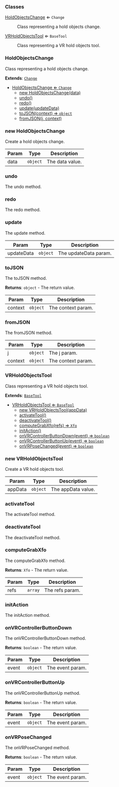 ### Classes

<dl>
<dt><a href="#HoldObjectsChange">HoldObjectsChange</a> ⇐ <code>Change</code></dt>
<dd><p>Class representing a hold objects change.</p>
</dd>
<dt><a href="#VRHoldObjectsTool">VRHoldObjectsTool</a> ⇐ <code>BaseTool</code></dt>
<dd><p>Class representing a VR hold objects tool.</p>
</dd>
</dl>

<a name="HoldObjectsChange"></a>

### HoldObjectsChange 
Class representing a hold objects change.


**Extends**: <code>[Change](api/UndoRedo/Change.md)</code>  

* [HoldObjectsChange ⇐ <code>Change</code>](#HoldObjectsChange)
    * [new HoldObjectsChange(data)](#new-HoldObjectsChange)
    * [undo()](#undo)
    * [redo()](#redo)
    * [update(updateData)](#update)
    * [toJSON(context) ⇒ <code>object</code>](#toJSON)
    * [fromJSON(j, context)](#fromJSON)

<a name="new_HoldObjectsChange_new"></a>

### new HoldObjectsChange
Create a hold objects change.


| Param | Type | Description |
| --- | --- | --- |
| data | <code>object</code> | The data value. |

<a name="HoldObjectsChange+undo"></a>

### undo
The undo method.


<a name="HoldObjectsChange+redo"></a>

### redo
The redo method.


<a name="HoldObjectsChange+update"></a>

### update
The update method.



| Param | Type | Description |
| --- | --- | --- |
| updateData | <code>object</code> | The updateData param. |

<a name="HoldObjectsChange+toJSON"></a>

### toJSON
The toJSON method.


**Returns**: <code>object</code> - The return value.  

| Param | Type | Description |
| --- | --- | --- |
| context | <code>object</code> | The context param. |

<a name="HoldObjectsChange+fromJSON"></a>

### fromJSON
The fromJSON method.



| Param | Type | Description |
| --- | --- | --- |
| j | <code>object</code> | The j param. |
| context | <code>object</code> | The context param. |

<a name="VRHoldObjectsTool"></a>

### VRHoldObjectsTool 
Class representing a VR hold objects tool.


**Extends**: <code>[BaseTool](api/Tools/BaseTool.md)</code>  

* [VRHoldObjectsTool ⇐ <code>BaseTool</code>](#VRHoldObjectsTool)
    * [new VRHoldObjectsTool(appData)](#new-VRHoldObjectsTool)
    * [activateTool()](#activateTool)
    * [deactivateTool()](#deactivateTool)
    * [computeGrabXfo(refs) ⇒ <code>Xfo</code>](#computeGrabXfo)
    * [initAction()](#initAction)
    * [onVRControllerButtonDown(event) ⇒ <code>boolean</code>](#onVRControllerButtonDown)
    * [onVRControllerButtonUp(event) ⇒ <code>boolean</code>](#onVRControllerButtonUp)
    * [onVRPoseChanged(event) ⇒ <code>boolean</code>](#onVRPoseChanged)

<a name="new_VRHoldObjectsTool_new"></a>

### new VRHoldObjectsTool
Create a VR hold objects tool.


| Param | Type | Description |
| --- | --- | --- |
| appData | <code>object</code> | The appData value. |

<a name="VRHoldObjectsTool+activateTool"></a>

### activateTool
The activateTool method.


<a name="VRHoldObjectsTool+deactivateTool"></a>

### deactivateTool
The deactivateTool method.


<a name="VRHoldObjectsTool+computeGrabXfo"></a>

### computeGrabXfo
The computeGrabXfo method.


**Returns**: <code>Xfo</code> - The return value.  

| Param | Type | Description |
| --- | --- | --- |
| refs | <code>array</code> | The refs param. |

<a name="VRHoldObjectsTool+initAction"></a>

### initAction
The initAction method.


<a name="VRHoldObjectsTool+onVRControllerButtonDown"></a>

### onVRControllerButtonDown
The onVRControllerButtonDown method.


**Returns**: <code>boolean</code> - The return value.  

| Param | Type | Description |
| --- | --- | --- |
| event | <code>object</code> | The event param. |

<a name="VRHoldObjectsTool+onVRControllerButtonUp"></a>

### onVRControllerButtonUp
The onVRControllerButtonUp method.


**Returns**: <code>boolean</code> - The return value.  

| Param | Type | Description |
| --- | --- | --- |
| event | <code>object</code> | The event param. |

<a name="VRHoldObjectsTool+onVRPoseChanged"></a>

### onVRPoseChanged
The onVRPoseChanged method.


**Returns**: <code>boolean</code> - The return value.  

| Param | Type | Description |
| --- | --- | --- |
| event | <code>object</code> | The event param. |

